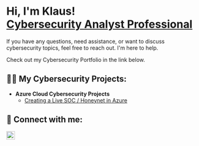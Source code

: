 <h1>Hi, I'm Klaus! <br/><a href="https://www.linkedin.com/in/klaussecops-ln/">Cybersecurity Analyst Professional</a></h1>
If you have any questions, need assistance, or want to discuss cybersecurity topics, feel free to reach out. I'm here to help.

Check out my Cybersecurity Portfolio in the link below.

<h2>👨‍💻 My Cybersecurity Projects:</h2>

- <b>Azure Cloud Cybersecurity Projects</b>
  - [Creating a Live SOC / Honeynet in Azure](https://github.com/KlausSecureShield/Cloud-SOC-Azure-Honeynet)


<h2> 🤳 Connect with me:</h2>

[<img align="left" alt="Klaus | LinkedIn" width="22px" src="https://cdn.jsdelivr.net/npm/simple-icons@v3/icons/linkedin.svg" />][linkedin]


[linkedin]: https://www.linkedin.com/in/klaussecops-ln/

